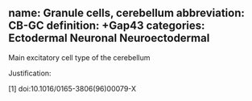 name: Granule cells, cerebellum
abbreviation: CB-GC
definition: +Gap43
categories: Ectodermal Neuronal Neuroectodermal
---

Main excitatory cell type of the cerebellum

Justification:

[1] doi:10.1016/0165-3806(96)00079-X